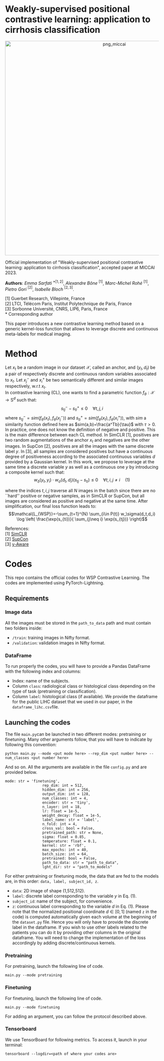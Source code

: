 # Weakly-supervised positional contrastive learning: application to cirrhosis classification

<p align="center">
<img width="700" alt="png_miccai" src="https://github.com/Guerbet-AI/wsp-contrastive/assets/55430451/a4cebc73-d4dc-4db1-8728-b842aa2a1812">
</p>

Official implementation of "Weakly-supervised positional contrastive learning: application to cirrhosis classification", accepted paper at MICCAI 2023.  

**Authors**: *Emma Sarfati* $^{*[1,2]}$, *Alexandre Bône* $^{[1]}$, *Marc-Michel Rohé* $^{[1]}$, *Pietro Gori* $^{[2]}$, *Isabelle Bloch* $^{[2,3]}$.  

[1] Guerbet Research, Villepinte, France  
[2] LTCI, Télécom Paris, Institut Polytechnique de Paris, France  
[3] Sorbonne Université, CNRS, LIP6, Paris, France  
$*$ Corresponding author


This paper introduces a new contrastive learning method based on a generic kernel-loss function that allows to leverage discrete and continuous meta-labels for medical imaging.  

# Method

Let $x_t$ be a random image in our dataset $\mathcal{X}$, called an anchor, and $(y_t,d_t)$ be a pair of respectively discrete and continuous random variables associated to $x_t$. Let $x_j^-$ and $x_i^+$ be two semantically different and similar images respectively, w.r.t $x_t$.  
In contrastive learning (CL), one wants to find a parametric function $f_{\theta}:\mathcal{X}\rightarrow \mathrm{S}^d$ such that:
$$s_{tj}^- - s_{ti}^+ \leq 0 \quad \forall t,j,i$$
where $s_{tj}^-=sim(f_\theta(x_t),f_\theta(x_j^-))$ and $s_{ti}^+=sim(f_\theta(x_t),f_\theta(x_i^+))$, with $sim$ a similarity function defined here as $sim(a,b)=\frac{a^Tb}{\tau}$ with $\tau>0$.  
In practice, one does not know the definition of negative and positive. This is the main difference between each CL method. In SimCLR [1], positives are two random augmentations of the anchor $x_t$ and negatives are the other images. In SupCon [2], positives are all the images with the same discrete label $y$. In [3], all samples are considered positives but have a continuous degree of positiveness according to the associated continuous variables $d$ provided by a Gaussian kernel. In this work, we propose to leverage at the same time a discrete variable $y$ as well as a continuous one $y$ by introducing a composite kernel such that:
$$w_\delta(y_t,y_i) \cdot w_\sigma(d_t,d_i) (s_{tj}-s_{ti}) \leq 0 \quad \forall t,i,j\neq i \quad (1)$$

where the indices $t,i,j$ traverse all $N$ images in the batch since there are no ``hard'' positive or negative samples, as in SimCLR or SupCon, but all images are considered as positive and negative at the same time. After simplification, our final loss function leads to:  
$$\mathcal{L_{WSP}}=-\sum_{t=1}^{N} \sum_{i\in P(t)} w_\sigma(d_t,d_i) \log \left( \frac{\exp(s_{ti})}{ \sum_{j\neq i} \exp(s_{tj})} \right)$$

References:  
[1] [SimCLR](https://arxiv.org/abs/2002.05709)  
[2] [SupCon](https://arxiv.org/abs/2004.11362)  
[3] [y-Aware](https://arxiv.org/abs/2106.08808)  

# Codes

This repo contains the official codes for WSP Contrastive Learning. The codes are implemented using PyTorch-Lightning. 

## Requirements

### Image data

All the images must be stored in the `path_to_data` path and must contain two folders inside:
- `/train`: training images in Nifty format.
- `/validation`: validation images in Nifty format.

### DataFrame 

To run properly the codes, you will have to provide a Pandas DataFrame with the following index and columns:
- Index: name of the subjects.
- Column `class`: radiological class or histological class depending on the type of task (pretraining or classification).
- Column `label`: histological class (if available).
We provide the dataframe for the public LIHC dataset that we used in our paper, in the `dataframe_lihc.csv`file. 

## Launching the codes 

The file `main.py`can be launched in two different modes: pretraining or finetuning. Many other arguments follow, that you will have to indicate by following this convention:

```
python main.py --mode <put mode here> --rep_dim <put number here> --num_classes <put number here>
```

And so on. All the arguments are available in the file `config.py` and are provided below.

```
mode: str = 'finetuning',  
                 rep_dim: int = 512,  
                 hidden_dim: int = 256,  
                 output_dim: int = 128,  
                 num_classes: int = 4,  
                 encoder: str = 'tiny',  
                 n_layer: int = 18,  
                 lr: float = 1e-5,  
                 weight_decay: float = 1e-5,  
                 label_name: str = 'label',  
                 n_fold: int = 4,  
                 cross_val: bool = False,  
                 pretrained_path: str = None,  
                 sigma: float = 0.85,  
                 temperature: float = 0.1,  
                 kernel: str = 'rbf',  
                 max_epochs: int = 40,  
                 batch_size: int = 64,  
                 pretrained: bool = False,  
                 path_to_data: str = "path_to_data",  
                 lght_dir: str = "path_to_models"  
```

For either pretraining or finetuning mode, the data that are fed to the models are, in this order: `data, label, subject_id, z`.
- `data`: 2D image of shape (1,512,512).
- `label`: discrete label corresponding to the variable $y$ in Eq. (1).
- `subject_id`: name of the subject, for convenience.
- `z`: continuous label corresponding to the variable $d$ in Eq. (1).
Please note that the normalized positional coordinate $d\in [0,1]$ (named `z` in the code) is computed automatically given each volume at the beginning of the `dataset.py` file. Hence you will only have to provide the discrete label in the dataframe. If you wish to use other labels related to the patients you can do it by providing other columns in the original dataframe. You will need to change the implementation of the loss accordingly by adding discrete/continuous kernels.

### Pretraining

For pretraining, launch the following line of code.
```
main.py --mode pretraining
```

### Finetuning

For finetuning, launch the following line of code.
```
main.py --mode finetuning
```

For adding an argument, you can follow the protocol described above.

### Tensorboard

We use TensorBoard for following metrics. To access it, launch in your terminal:

```
tensorboard --logdir=<path of where your codes are>
```
